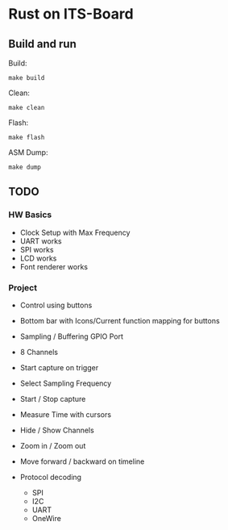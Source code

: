 # Rust on ITS-Board

## Build and run

Build:

`make build`

Clean:

`make clean`

Flash:

`make flash`

ASM Dump:

`make dump`

## TODO

### HW Basics

- Clock Setup with Max Frequency
- UART works
- SPI works
- LCD works
- Font renderer works

### Project

- Control using buttons

- Bottom bar with Icons/Current function mapping for buttons
- Sampling / Buffering GPIO Port

- 8 Channels
- Start capture on trigger
- Select Sampling Frequency
- Start / Stop capture
- Measure Time with cursors
- Hide / Show Channels
- Zoom in / Zoom out
- Move forward / backward on timeline

- Protocol decoding
	- SPI
	- I2C
	- UART
	- OneWire
